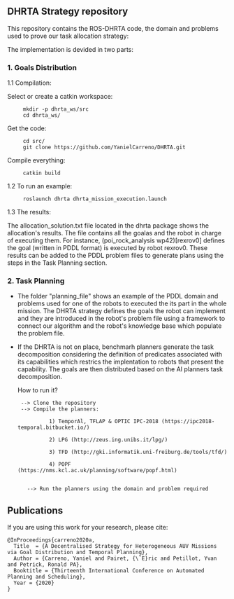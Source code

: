 ## DHRTA Strategy repository                                       

This repository contains the ROS-DHRTA code, the domain and problems used to prove our task allocation strategy:

The implementation is devided in two parts:


### 1. Goals Distribution

1.1 Compilation:

   Select or create a catkin workspace:

         mkdir -p dhrta_ws/src
         cd dhrta_ws/

   Get the code:

         cd src/
         git clone https://github.com/YanielCarreno/DHRTA.git

   Compile everything:

         catkin build

1.2 To run an example:

         roslaunch dhrta dhrta_mission_execution.launch

1.3 The results:

The allocation_solution.txt file located in the dhrta package shows the allocation's results. The file contains all the goalas and the robot in charge of executing them. For instance, (poi_rock_analysis wp42)[rexrov0] defines the goal (written in PDDL format) is executed by robot rexrov0. These results can be added to the PDDL problem files to generate plans using the steps in the Task Planning section.

### 2. Task Planning

- The folder "planning_file" shows an example of the PDDL domain and problems used for one of the robots to executed the its  part in the whole mission. The DHRTA strategy defines the goals the robot can implement and they are introduced in the robot's problem file using a framework to connect our algorithm and the robot's knowledge base which populate the problem file.

- If the DHRTA is not on place, benchmarh planners generate the task decomposition considering the definition of predicates associated with its capabilities which restrics the implentation to robots that present the capability. The goals are then distributed based on the AI planners task decomposition.


   How to run it?
   
       --> Clone the repository
       --> Compile the planners:
       
                1) TemporAl, TFLAP & OPTIC IPC-2018 (https://ipc2018-temporal.bitbucket.io/)
       
                2) LPG (http://zeus.ing.unibs.it/lpg/) 
                
                3) TFD (http://gki.informatik.uni-freiburg.de/tools/tfd/)
                
                4) POPF (https://nms.kcl.ac.uk/planning/software/popf.html)
                
                
         --> Run the planners using the domain and problem required
       
## Publications

If you are using this work for your research, please cite:
```
@InProceedings{carreno2020a,
  Title  = {A Decentralised Strategy for Heterogeneous AUV Missions via Goal Distribution and Temporal Planning},
  Author = {Carreno, Yaniel and Pairet, {\`E}ric and Petillot, Yvan and Petrick, Ronald PA},
  Booktitle = {Thirteenth International Conference on Automated Planning and Scheduling},
  Year = {2020}
}
```
                
